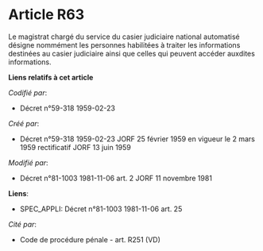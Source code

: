 # Article R63

Le magistrat chargé du service du casier judiciaire national automatisé désigne nommément les personnes habilitées à traiter
les informations destinées au casier judiciaire ainsi que celles qui peuvent accéder auxdites informations.

**Liens relatifs à cet article**

_Codifié par_:

  - Décret n°59-318 1959-02-23

_Créé par_:

  - Décret n°59-318 1959-02-23 JORF 25 février 1959 en vigueur le 2 mars 1959 rectificatif JORF 13 juin 1959

_Modifié par_:

  - Décret n°81-1003 1981-11-06 art. 2 JORF 11 novembre 1981

**Liens**:

  - SPEC_APPLI: Décret n°81-1003 1981-11-06 art. 25

_Cité par_:

  - Code de procédure pénale - art. R251 (VD)
